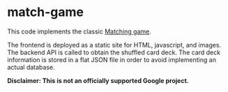 # match-game

This code implements the classic [Matching game](https://en.wikipedia.org/wiki/Matching_game). 

The frontend is deployed as a static site for HTML, javascript, and images. The backend API is called to obtain the shuffled card deck. The card deck information is stored in a flat JSON file in order to avoid implementing an actual database.

**Disclaimer: This is not an officially supported Google project.**
